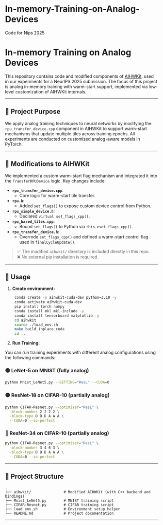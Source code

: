 # In-memory-Training-on-Analog-Devices
Code for Nips 2025
# In-memory Training on Analog Devices

This repository contains code and modified components of [AIHWKit](https://github.com/IBM/aihwkit), used in our experiments for a NeurIPS 2025 submission. The focus of this project is analog in-memory training with warm-start support, implemented via low-level customization of AIHWKit internals.

---

## 📌 Project Purpose

We apply analog training techniques to neural networks by modifying the `rpu_transfer_device.cpp` component in AIHWKit to support warm-start mechanisms that update multiple tiles across training epochs. All experiments are conducted on customized analog-aware models in PyTorch.

---

## 🔧 Modifications to AIHWKit

We implemented a custom warm-start flag mechanism and integrated it into the `TransferRPUDevice` logic. Key changes include:

- **`rpu_transfer_device.cpp`**:  
  - Core logic for warm-start tile transfer.
- **`rpu.h`**:  
  - Added `set_flags()` to expose custom device control from Python.
- **`rpu_simple_device.h`**:  
  - Declared `virtual set_flags_cpp()`.
- **`rpu_based_tiles.cpp`**:  
  - Bound `set_flags()` to Python via `this->set_flags_cpp()`.
- **`rpu_transfer_device.h`**:  
  - Overrode `set_flags_cpp()` and defined a warm-start control flag used in `finalCycleUpdate()`.

> ✅ The modified `aihwkit/` directory is included directly in this repo.  
> ❌ No external pip installation is required.

---
## 🚀 Usage

1. **Create environment:**

   ```bash
    conda create -n aihwkit-cuda-dev python=3.10 -y
    conda activate aihwkit-cuda-dev
    pip install torch numpy
    conda install mkl mkl-include -y
    conda install tensorboard matplotlib -y
    cd aihwkit
    source ./load_env.sh
    make build_inplace_cuda
    cd ..


2. **Run Training:**

You can run training experiments with different analog configurations using the following commands:

### 🟢 LeNet-5 on MNIST (fully analog)

```bash
python Mnist_LeNet5.py --SETTING="ResL" --CUDA=0
```

### 🟡 ResNet-18 on CIFAR-10 (partially analog)

```bash
python CIFAR-Resnet.py --optimizer="ResL" \
  -block-number 2 2 2 2 \
  -block-type D D D A A A \
  --CUDA=0 --io-perfect
```

### 🔵 ResNet-34 on CIFAR-10 (partially analog)

```bash
python CIFAR-Resnet.py --optimizer="ResL" \
  -block-number 3 4 6 3 \
  -block-type D D D A A A \
  --CUDA=0 --io-perfect
```

---

## 📁 Project Structure

```
.
├── aihwkit/               # Modified AIHWKit (with C++ backend and bindings)
├── Mnist_LeNet5.py        # MNIST training script
├── CIFAR-Resnet.py        # CIFAR training script
├── load_env.sh            # Environment setup helper
└── README.md              # Project documentation
```

---